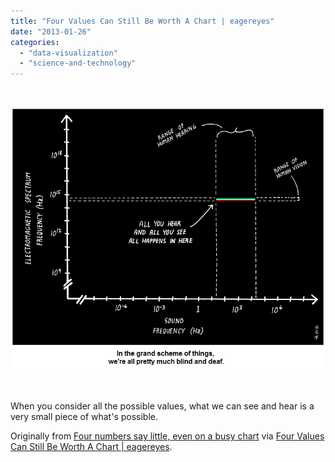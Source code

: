 ```yaml
---
title: "Four Values Can Still Be Worth A Chart | eagereyes"
date: "2013-01-26"
categories: 
  - "data-visualization"
  - "science-and-technology"
---
```


 

[![](images/perception-abstrusegoose.png)](http://eagereyes.org/blog/2012/values-worth-chart)

 

When you consider all the possible values, what we can see and hear is a very small piece of what's possible.

Originally from [Four numbers say little, even on a busy chart](http://junkcharts.typepad.com/junk_charts/2012/12/four-numbers-say-little-even-on-a-busy-chart.html) via [Four Values Can Still Be Worth A Chart | eagereyes](http://eagereyes.org/blog/2012/values-worth-chart).
